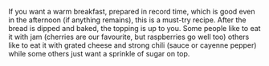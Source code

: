 If you want a warm breakfast, prepared in record time, which is good even in the afternoon (if anything remains), this is a must-try recipe. After the bread is dipped and baked, the topping is up to you. Some people like to eat it with jam (cherries are our favourite, but raspberries go well too) others like to eat it with grated cheese and strong chili (sauce or cayenne pepper) while some others just want a sprinkle of sugar on top.